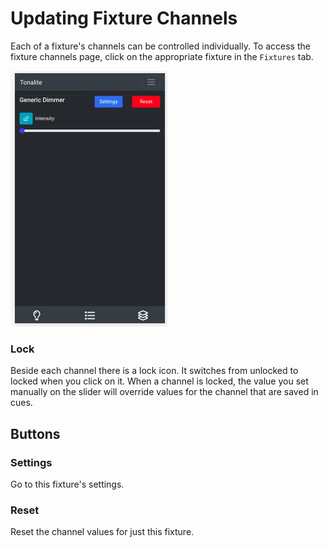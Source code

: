 # Updating Fixture Channels

Each of a fixture's channels can be controlled individually. To access the fixture channels page, click on the appropriate fixture in the `Fixtures` tab.

![Fixture channels page](../../images/fixture_channels.png)

### Lock

Beside each channel there is a lock icon. It switches from unlocked to locked when you click on it. When a channel is locked, the value you set manually on the slider will override values for the channel that are saved in cues.

## Buttons

### Settings

Go to this fixture's settings.

### Reset

Reset the channel values for just this fixture.
